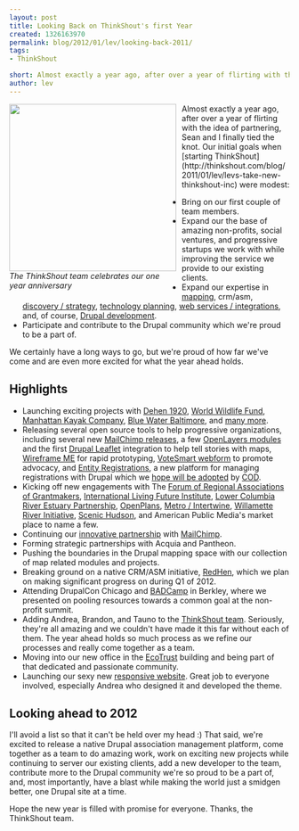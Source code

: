```yaml
---
layout: post
title: Looking Back on ThinkShout's first Year
created: 1326163970
permalink: blog/2012/01/lev/looking-back-2011/
tags:
- ThinkShout

short: Almost exactly a year ago, after over a year of flirting with the idea of partnering, Sean and I finally tied the knot. Our initial goals when starting ThinkShout were modest.
author: lev
---
```

<div style="font-style:italic; float:left; margin: 0 10px 10px 0; width: 300px;"><img src="http://thinkshout.com/sites/default/files/images/inline/ts_team.jpg" style="width: 300px;" /><br/>The ThinkShout team celebrates our one year anniversary</div>
Almost exactly a year ago, after over a year of flirting with the idea of partnering, Sean and I finally tied the knot. Our initial goals when [starting ThinkShout](http://thinkshout.com/blog/2011/01/lev/levs-take-new-thinkshout-inc) were modest:

* Bring on our first couple of team members.
* Expand our the base of amazing non-profits, social ventures, and progressive startups we work with while improving the service we provide to our existing clients.
* Expand our expertise in [mapping](http://thinkshout.com/expertise#Web-based%20Mapping), crm/asm, [discovery / strategy](http://thinkshout.com/expertise#), [technology planning](http://thinkshout.com/expertise#Technology%20Planning), [web services / integrations](http://thinkshout.com/expertise#Web%20Services%20and%20Integrations), and, of course, [Drupal development](http://thinkshout.com/expertise#Drupal%20Development).
* Participate and contribute to the Drupal community which we're proud to be a part of.

We certainly have a long ways to go, but we're proud of how far we've come and are even more excited for what the year ahead holds.

## Highlights

* Launching exciting projects with [Dehen 1920](http://dehen1920.com), [World Wildlife Fund](http://thinkshout.com/portfolio/world-wildlife-fund-fisheries-database), [Manhattan Kayak Company](http://manhattankayak.com/), [Blue Water Baltimore](http://bacteria.bluewaterbaltimore.org/), and [many more](http://thinkshout.com/portfolio).
* Releasing several open source tools to help progressive organizations, including several new [MailChimp releases](http://drupal.org/project/mailchimp), a few [OpenLayers modules](http://drupal.org/project/modules?filters=tid%3A65%20drupal_core%3A103%20bs_project_sandbox%3A0&solrsort=sis_project_release_usage%20desc&text=openlayers) and the first [Drupal Leaflet](http://drupal.org/project/leaflet) integration to help tell stories with maps, [Wireframe ME](http://drupal.org/project/wireframe_me) for rapid prototyping, [VoteSmart webform](http://drupal.org/project/vs_webform) to promote advocacy, and [Entity Registrations](http://drupal.org/project/registration), a new platform for managing registrations with Drupal which we [hope will be adopted](http://usecod.com/news/2012/cod-2012-update-new-co-maintainer-drupal-7-acquia) by [COD](http://drupal.org/project/cod).
* Kicking off new engagements with The [Forum of Regional Associations of Grantmakers](http://www.givingforum.org/), [International Living Future Institute](http://living-future.org/), [Lower Columbia River Estuary Partnership](http://www.lcrep.org/), [OpenPlans](http://openplans.org), [Metro / Intertwine](http://theintertwine.org/), [Willamette River Initiative](http://willametteriverinitiative.org/), [Scenic Hudson](http://www.scenichudson.org/), and American Public Media's market place to name a few.
* Continuing our [innovative partnership](http://thinkshout.com/blog/2011/06/lev/mailchimp-20-anatomy-drupal-module-rewrite) with [MailChimp](http://mailchimp.com).
* Forming strategic partnerships with Acquia and Pantheon.
* Pushing the boundaries in the Drupal mapping space with our collection of map related modules and projects.
* Breaking ground on a native CRM/ASM initiative, [RedHen](http://redhencrm.com), which we plan on making significant progress on during Q1 of 2012.
* Attending DrupalCon Chicago and [BADCamp](http://2011.badcamp.net/) in Berkley, where we presented on pooling resources towards a common goal at the non-profit summit.
* Adding Andrea, Brandon, and Tauno to the [ThinkShout team](http://thinkshout.com/team). Seriously, they're all amazing and we couldn't have made it this far without each of them. The year ahead holds so much process as we refine our processes and really come together as a team.
* Moving into our new office in the [EcoTrust](http://www.ecotrust.org/) building and being part of that dedicated and passionate community.
* Launching our sexy new [responsive website](http://thinkshout.com). Great job to everyone involved, especially Andrea who designed it and developed the theme.

## Looking ahead to 2012

I'll avoid a list so that it can't be held over my head :) That said, we're excited to release a native Drupal association management platform, come together as a team to do amazing work, work on exciting new projects while continuing to server our existing clients, add a new developer to the team, contribute more to the Drupal community we're so proud to be a part of, and, most importantly, have a blast while making the world just a smidgen better, one Drupal site at a time.

Hope the new year is filled with promise for everyone. Thanks, the ThinkShout team.
